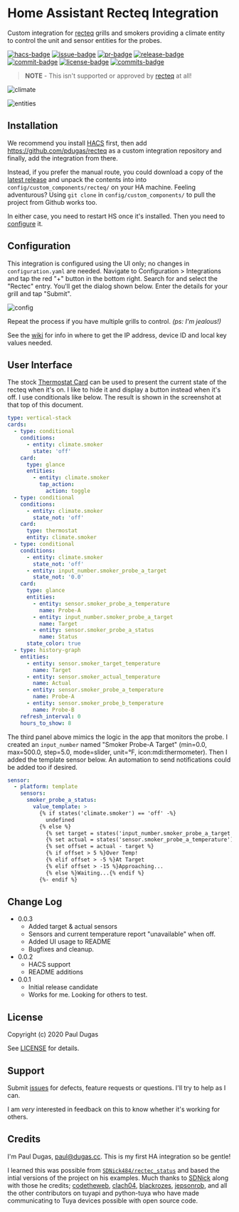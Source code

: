 # Home Assistant Recteq Integration

Custom integration for [recteq][recteq] grills and smokers providing a climate
entity to control the unit and sensor entities for the probes.

[![hacs-badge](https://img.shields.io/badge/HACS-Custom-orange.svg)](https://github.com/custom-components/hacs)
[![issue-badge](https://img.shields.io/github/issues/pdugas/recteq)](https://github.com/pdugas/recteq/issues)
[![pr-badge](https://img.shields.io/github/issues-pr/pdugas/recteq)](https://github.com/pdugas/recteq/issues)
[![release-badge](https://img.shields.io/github/v/release/pdugas/recteq?sort=semver)](https://github.com/pdugas/recteq/releases/latest)
[![commit-badge](https://img.shields.io/github/last-commit/pdugas/recteq)](https://github.com/pdugas/recteq/commit/main)
[![license-badge](https://img.shields.io/github/license/pdugas/recteq)](https://github.com/pdugas/recteq/blob/main/LICENSE)
[![commits-badge](https://img.shields.io/github/commits-since/pdugas/recteq/latest/main?sort=semver)](https://github.com/pdugas/recteq/commits/main)

> **NOTE** - This isn't supported or approved by [recteq][recteq] at all!

![climate](img/climate.png)

![entities](img/entities.png)

## Installation

We recommend you install [HACS](https://hacs.xyz/) first, then add
<https://github.com/pdugas/recteq> as a custom integration repository and
finally, add the integration from there.

Instead, if you prefer the manual route, you could download a copy of the
[latest release][latest] and unpack the contents into into
`config/custom_components/recteq/` on your HA machine. Feeling adventurous?
Using `git clone` in `config/custom_components/` to pull the project from
Github works too.

In either case, you need to restart HS once it's installed. Then you need to
[configure](#configuration) it.

## Configuration

This integration is configured using the UI only; no changes in
`configuration.yaml` are needed. Navigate to Configuration > Integrations and
tap the red "+" button in the bottom right. Search for and select the "Rectec"
entry. You'll get the dialog shown below. Enter the details for your grill and
tap "Submit".

![config](img/config.png)

Repeat the process if you have multiple grills to control. _(ps: I'm jealous!)_

See the [wiki](https://github.com/pdugas/recteq/wiki) for info in where to get
the IP address, device ID and local key values needed.

## User Interface

The stock [Thermostat Card](https://www.home-assistant.io/lovelace/thermostat/)
can be used to present the current state of the recteq when it's on. I like to
hide it and display a button instead when it's off. I use conditionals like
below. The result is shown in the screenshot at that top of this document.

```yaml
type: vertical-stack
cards:
  - type: conditional
    conditions:
      - entity: climate.smoker
        state: 'off'
    card:
      type: glance
      entities:
        - entity: climate.smoker
          tap_action:
            action: toggle
  - type: conditional
    conditions:
      - entity: climate.smoker
        state_not: 'off'
    card:
      type: thermostat
      entity: climate.smoker
  - type: conditional
    conditions:
      - entity: climate.smoker
        state_not: 'off'
      - entity: input_number.smoker_probe_a_target
        state_not: '0.0'
    card:
      type: glance
      entities:
        - entity: sensor.smoker_probe_a_temperature
          name: Probe-A
        - entity: input_number.smoker_probe_a_target
          name: Target
        - entity: sensor.smoker_probe_a_status
          name: Status
      state_color: true
  - type: history-graph
    entities:
      - entity: sensor.smoker_target_temperature
        name: Target
      - entity: sensor.smoker_actual_temperature
        name: Actual
      - entity: sensor.smoker_probe_a_temperature
        name: Probe-A
      - entity: sensor.smoker_probe_b_temperature
        name: Probe-B
    refresh_interval: 0
    hours_to_show: 8
```

The third panel above mimics the logic in the app that monitors the probe. I
created an `input_number` named "Smoker Probe-A Target" (min=0.0, max=500.0,
step=5.0, mode=slider, unit=°F, icon:mdi:thermometer). Then I added the
template sensor below. An automation to send notifications could be added too
if desired.

```yaml
sensor:
  - platform: template
    sensors:
      smoker_probe_a_status:
        value_template: >
          {% if states('climate.smoker') == 'off' -%}
            undefined
          {% else %}
            {% set target = states('input_number.smoker_probe_a_target')|round %}
            {% set actual = states('sensor.smoker_probe_a_temperature')|round %}
            {% set offset = actual - target %}
            {% if offset > 5 %}Over Temp!
            {% elif offset > -5 %}At Target
            {% elif offset > -15 %}Approaching...
            {% else %}Waiting...{% endif %}
          {%- endif %}
```

## Change Log

* 0.0.3 
  * Added target & actual sensors
  * Sensors and current temperature report "unavailable" when off.
  * Added UI usage to README
  * Bugfixes and cleanup.
* 0.0.2 
  * HACS support
  * README additions
* 0.0.1 
  * Initial release candidate
  * Works for me. Looking for others to test.

## License

Copyright (c) 2020 Paul Dugas

See [LICENSE](LICENSE) for details.

## Support

Submit [issues](https://github.com/pdugas/recteq/issues) for defects, feature
requests or questions. I'll try to help as I can.

I am *very* interested in feedback on this to know whether it's working for
others.

## Credits

I'm Paul Dugas, <paul@dugas.cc>. This is my first HA integration so be gentle!

I learned this was possible from [`SDNick484/rectec_status`][rectec_status] and
based the intial versions of the project on his examples. Much thanks to
[SDNick](https://github.com/SDNick484/) along with those he credits;
[codetheweb](https://github.com/codetheweb/),
[clach04](https://github.com/clach04),
[blackrozes](https://github.com/blackrozes),
[jepsonrob](https://github.com/jepsonrob), and all the other contributors on
tuyapi and python-tuya who have made communicating to Tuya devices possible
with open source code.

[recteq]: https://www.recteq.com/
[latest]: https://github.com/pdugas/recteq/releases/latest
[rectec_status]: https://github.com/SDNick484/rectec_status
